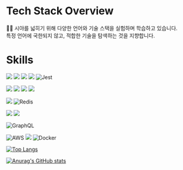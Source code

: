 # Tech Stack Overview

👨‍💻 시야를 넓히기 위해 다양한 언어와 기술 스택을 실험하며 학습하고 있습니다.<br>
특정 언어에 국한되지 않고, 적합한 기술을 탐색하는 것을 지향합니다.

# Skills
![](https://img.shields.io/badge/JavaScript-F7DF1E?style=for-the-badge&logo=JavaScript&logoColor=white) ![](https://img.shields.io/badge/TypeScript-007ACC?style=for-the-badge&logo=typescript&logoColor=white) ![](https://img.shields.io/badge/Node.js-43853D?style=for-the-badge&logo=node.js&logoColor=white) ![](https://img.shields.io/badge/Express.js-404D59?style=for-the-badge) ![Jest](https://img.shields.io/badge/-jest-%23C21325?style=for-the-badge&logo=jest&logoColor=white)

![](https://img.shields.io/badge/Java-ED8B00?style=for-the-badge&logo=openjdk&logoColor=white) ![](https://img.shields.io/badge/Spring-6DB33F?style=for-the-badge&logo=spring&logoColor=white) <img src="https://img.shields.io/badge/springboot-6DB33F?style=for-the-badge&logo=springboot&logoColor=white"> <img src="https://img.shields.io/badge/JUnit5-25A162?style=for-the-badge&logo=JUnit5&logoColor=white">


![](https://img.shields.io/badge/MySQL-005C84?style=for-the-badge&logo=mysql&logoColor=white)  ![Redis](https://img.shields.io/badge/redis-%23DD0031.svg?style=for-the-badge&logo=redis&logoColor=white)

![](https://img.shields.io/badge/Prisma-3982CE?style=for-the-badge&logo=Prisma&logoColor=white) ![](https://img.shields.io/badge/Hibernate-59666C?style=for-the-badge&logo=Hibernate&logoColor=white)

![GraphQL](https://img.shields.io/badge/-GraphQL-E10098?style=for-the-badge&logo=graphql&logoColor=white) 

![AWS](https://img.shields.io/badge/AWS-%23FF9900.svg?style=for-the-badge&logo=amazon-aws&logoColor=white) ![](https://img.shields.io/badge/Linux-FCC624?style=for-the-badge&logo=linux&logoColor=black) ![Docker](https://img.shields.io/badge/docker-%230db7ed.svg?style=for-the-badge&logo=docker&logoColor=white)

[![Top Langs](https://github-readme-stats.vercel.app/api/top-langs/?username=gunhaa&hide=html,css,plsql,assembly&exclude_repo=talent-four,project-A,khworkspace)](https://github.com/anuraghazra/github-readme-stats)

[![Anurag's GitHub stats](https://github-readme-stats.vercel.app/api?username=gunhaa)](https://github.com/anuraghazra/github-readme-stats)
